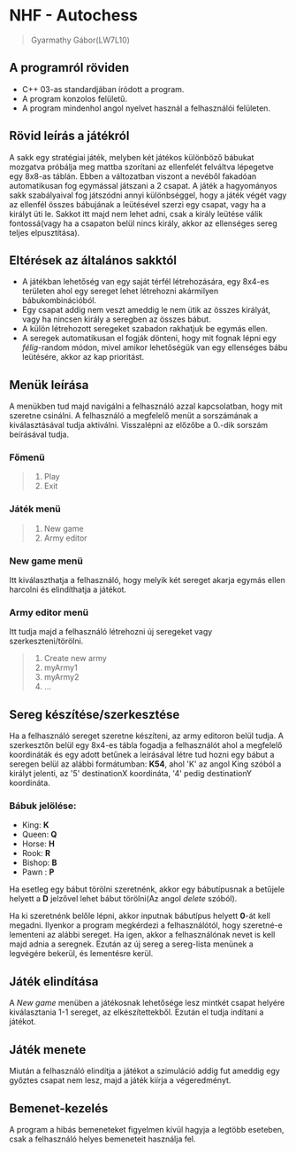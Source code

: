 # NHF - Autochess

>Gyarmathy Gábor(LW7L10)


## A programról röviden
* C++ 03-as standardjában íródott a program.
* A program konzolos felületű.
* A program mindenhol angol nyelvet használ a felhasználói felületen.

## Rövid leírás a játékról
A sakk egy stratégiai játék, melyben két játékos különböző bábukat mozgatva próbálja meg mattba szorítani az ellenfelét 
felváltva lépegetve egy 8x8-as táblán. Ebben a változatban viszont a nevéből fakadóan automatikusan fog egymással játszani a 2 csapat.
A játék a hagyományos sakk szabályaival fog játszódni annyi különbséggel, hogy a játék végét vagy az ellenfél összes bábujának a leütésével szerzi egy csapat, vagy ha a királyt üti le. Sakkot itt majd nem lehet adni, csak a király leütése válik fontossá(vagy ha a csapaton belül nincs király, akkor az ellenséges sereg teljes elpusztítása).

## Eltérések az általános sakktól
* A játékban lehetőség van egy saját térfél létrehozására, egy 8x4-es területen ahol egy sereget lehet létrehozni akármilyen bábukombinációból.
* Egy csapat addig nem veszt ameddig le nem ütik az összes királyát, vagy ha nincsen király a seregben az összes bábut.
* A külön létrehozott seregeket szabadon rakhatjuk be egymás ellen.
* A seregek automatikusan el fogják dönteni, hogy mit fognak lépni egy _félig_-random módon, mivel amikor lehetőségük van egy ellenséges bábu leütésére, akkor az kap prioritást.

## Menük leírása
A menükben tud majd navigálni a felhasználó azzal kapcsolatban, hogy mit szeretne csinálni. A felhasználó a megfelelő menüt a sorszámának a kiválasztásával tudja aktiválni. Visszalépni az előzőbe a 0.-dik sorszám beírásával tudja.

### Főmenü
>1) Play
>2) Exit

### Játék menü
>1) New game
>2) Army editor

### New game menü
Itt kiválaszthatja a felhasználó, hogy melyik két sereget akarja egymás ellen harcolni és elindíthatja a játékot.

### Army editor menü
Itt tudja majd a felhasználó létrehozni új seregeket vagy szerkeszteni/törölni.
>1) Create new army
>2) myArmy1
>3) myArmy2
>4) ...

## Sereg készítése/szerkesztése
Ha a felhasználó sereget szeretne készíteni, az army editoron belül tudja.
A szerkesztőn belül egy 8x4-es tábla fogadja a felhasználót ahol a megfelelő koordináták és egy adott betűnek a leírásával létre tud hozni egy bábut a seregen belül az alábbi formátumban:
**K54**, ahol 'K' az angol King szóból a királyt jelenti, az '5' destinationX koordináta, '4' pedig destinationY koordináta.
### Bábuk jelölése:
* King: **K**
* Queen: **Q**
* Horse: **H**
* Rook: **R**
* Bishop: **B**
* Pawn : **P**

Ha esetleg egy bábut törölni szeretnénk, akkor egy bábutípusnak a betűjele helyett a **D** jelzővel lehet bábut törölni(Az angol *delete* szóból).

Ha ki szeretnénk belőle lépni, akkor inputnak bábutípus helyett **0**-át kell megadni. Ilyenkor a program megkérdezi a felhasználótól, hogy szeretné-e lementeni az alábbi sereget. Ha igen, akkor a felhasználónak nevet is kell majd adnia a seregnek.
Ezután az új sereg a sereg-lista menünek a legvégére bekerül, és lementésre kerül.

## Játék elindítása
A *New game* menüben a játékosnak lehetősége lesz mintkét csapat helyére kiválasztania 1-1 sereget, az elkészítettekből.
Ezután el tudja indítani a játékot.

## Játék menete

Miután a felhasználó elindítja a játékot a szimuláció addig fut ameddig egy győztes csapat nem lesz, majd a játék kiírja a végeredményt.


## Bemenet-kezelés
A program a hibás bemeneteket figyelmen kívül hagyja a legtöbb eseteben, csak a felhasználó helyes bemeneteit használja fel.
